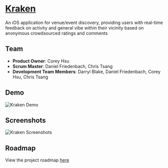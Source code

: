 # [Kraken](http://www.itskraken.com/)
An iOS application for venue/event discovery, providing users with real-time feedback on activity and general vibe
within their vicinity based on anonymous crowdsourced ratings and comments

## Team
  - __Product Owner__: Corey Hsu
  - __Scrum Master__: Daniel Friedenbach, Chris Tsang
  - __Development Team Members__: Darryl Blake, Daniel Friedenbach, Corey Hsu, Chris Tsang

## Demo
![Kraken Demo](https://cloud.githubusercontent.com/assets/11165576/10110179/7b696162-6380-11e5-85f2-9b9bffd7e8a7.gif)

## Screenshots
![Kraken Screenshots](https://github.com/persnickety-opossum/Native/blob/master/screenshots.png)

## Roadmap
View the project roadmap [here](https://github.com/persnickety-opossum/persnickety-opossum/issues)


